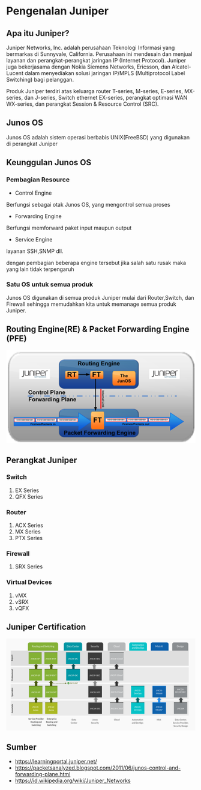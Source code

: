 # Pengenalan Juniper


## Apa itu Juniper?
Juniper Networks, Inc. adalah perusahaan Teknologi Informasi yang bermarkas di Sunnyvale, California. Perusahaan ini mendesain dan menjual layanan dan perangkat-perangkat jaringan IP (Internet Protocol). Juniper juga bekerjasama dengan Nokia Siemens Networks, Ericsson, dan Alcatel-Lucent dalam menyediakan solusi jaringan IP/MPLS (Multiprotocol Label Switching) bagi pelanggan.

Produk Juniper terdiri atas keluarga router T-series, M-series, E-series, MX-series, dan J-series, Switch ethernet EX-series, perangkat optimasi WAN WX-series, dan perangkat Session & Resource Control (SRC).

## Junos OS
Junos OS adalah sistem operasi berbabis UNIX(FreeBSD) yang digunakan di perangkat Juniper

## Keunggulan Junos OS
### Pembagian Resource 

* Control Engine

Berfungsi sebagai otak Junos OS, yang mengontrol semua proses

* Forwarding Engine

Berfungsi memforward paket input maupun output

* Service Engine

layanan SSH,SNMP dll.

dengan pembagian beberapa engine tersebut jika salah satu rusak maka yang lain tidak terpengaruh

### Satu OS untuk semua produk
Junos OS digunakan di semua produk Juniper mulai dari Router,Switch, dan Firewall sehingga memudahkan kita untuk memanage semua produk Juniper.


## Routing Engine(RE) & Packet Forwarding Engine (PFE)

![RePFe](/img/repfe.png "RE & PFE")

## Perangkat Juniper

### Switch
1. EX Series
2. QFX Series

### Router
1. ACX Series
2. MX Series
3. PTX Series

### Firewall
1. SRX Series

### Virtual Devices
1. vMX
2. vSRX
3. vQFX

## Juniper Certification

![learn-path](/img/jnp-learn-path.png "Juniper Certification")

## Sumber

* https://learningportal.juniper.net/
* https://packetsanalyzed.blogspot.com/2011/06/junos-control-and-forwarding-plane.html
* https://id.wikipedia.org/wiki/Juniper_Networks

